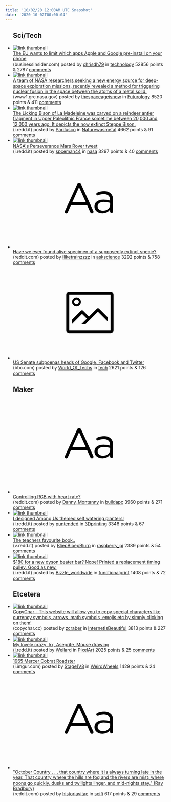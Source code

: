 ```yaml
---
title: '10/02/20 12:00AM UTC Snapshot'
date: '2020-10-02T00:00:04'
---
```

<ul>
<h2>Sci/Tech</h2>

<li><a href='https://www.businessinsider.com/us-tech-giants-face-curbs-on-data-sharing-digital-marketplaces-under-draft-eu-rules-2020-9'><img src='https://b.thumbs.redditmedia.com/nWMXl2A1YHlj2xTAJxYCihtx9yHx0vuFsIV-Pc-qQxk.jpg' alt='link thumbnail'></a><div><div class='linkTitle'><a href='https://www.businessinsider.com/us-tech-giants-face-curbs-on-data-sharing-digital-marketplaces-under-draft-eu-rules-2020-9'>The EU wants to limit which apps Apple and Google pre-install on your phone</a></div>(businessinsider.com) posted by <a href='https://www.reddit.com/user/chrisdh79'>chrisdh79</a> in <a href='https://www.reddit.com/r/technology'>technology</a> 52856 points & 2787 <a href='https://www.reddit.com/r/technology/comments/j35ay2/the_eu_wants_to_limit_which_apps_apple_and_google/'>comments</a></div></li>

<li><a href='https://www1.grc.nasa.gov/space/science/lattice-confinement-fusion/'><img src='https://b.thumbs.redditmedia.com/Qsyuxt-LNrCu52vDqdzxy_OCwqAPoomZuMNfF_tMuYU.jpg' alt='link thumbnail'></a><div><div class='linkTitle'><a href='https://www1.grc.nasa.gov/space/science/lattice-confinement-fusion/'>A team of NASA researchers seeking a new energy source for deep-space exploration missions, recently revealed a method for triggering nuclear fusion in the space between the atoms of a metal solid.</a></div>(www1.grc.nasa.gov) posted by <a href='https://www.reddit.com/user/thespaceageisnow'>thespaceageisnow</a> in <a href='https://www.reddit.com/r/Futurology'>Futurology</a> 8520 points & 411 <a href='https://www.reddit.com/r/Futurology/comments/j309ls/a_team_of_nasa_researchers_seeking_a_new_energy/'>comments</a></div></li>

<li><a href='https://i.redd.it/zf0uu3k70iq51.jpg'><img src='https://b.thumbs.redditmedia.com/zy4XmDv3hBVkjwRRu9Wh-xCZg348dM2vZ-8E5EX6z8Q.jpg' alt='link thumbnail'></a><div><div class='linkTitle'><a href='https://i.redd.it/zf0uu3k70iq51.jpg'>The Licking Bison of La Madeleine was carved on a reindeer antler fragment in Upper Paleolithic France sometime between 20,000 and 12,000 years ago. It depicts the now extinct Steppe Bison.</a></div>(i.redd.it) posted by <a href='https://www.reddit.com/user/Pardusco'>Pardusco</a> in <a href='https://www.reddit.com/r/Naturewasmetal'>Naturewasmetal</a> 4662 points & 91 <a href='https://www.reddit.com/r/Naturewasmetal/comments/j3a9bc/the_licking_bison_of_la_madeleine_was_carved_on_a/'>comments</a></div></li>

<li><a href='https://i.redd.it/1aerqypkbgq51.png'><img src='https://b.thumbs.redditmedia.com/Ke-eu_6q1DZBgRW3EVvtRyB108Hy78zzmrEd0VNizQo.jpg' alt='link thumbnail'></a><div><div class='linkTitle'><a href='https://i.redd.it/1aerqypkbgq51.png'>NASA's Perseverance Mars Rover tweet</a></div>(i.redd.it) posted by <a href='https://www.reddit.com/user/spceman44'>spceman44</a> in <a href='https://www.reddit.com/r/nasa'>nasa</a> 3297 points & 40 <a href='https://www.reddit.com/r/nasa/comments/j359hr/nasas_perseverance_mars_rover_tweet/'>comments</a></div></li>

<li><a href='https://www.reddit.com/r/askscience/comments/j34h6f/have_we_ever_found_alive_specimen_of_a_supposedly/'><svg version='1.1' viewBox='-34 -12 104 64' preserveAspectRatio='xMidYMid slice' xmlns='http://www.w3.org/2000/svg' xmlns:xlink='http://www.w3.org/1999/xlink'>
    <title>text link thumbnail</title>
    <path d='M12.19,8.84a1.45,1.45,0,0,0-1.4-1h-.12a1.46,1.46,0,0,0-1.42,1L1.14,26.56a1.29,1.29,0,0,0-.14.59,1,1,0,0,0,1,1,1.12,1.12,0,0,0,1.08-.77l2.08-4.65h11l2.08,4.59a1.24,1.24,0,0,0,1.12.83,1.08,1.08,0,0,0,1.08-1.08,1.64,1.64,0,0,0-.14-.57ZM6.08,20.71l4.59-10.22,4.6,10.22Z'>
    </path>
    <path d='M32.24,14.78A6.35,6.35,0,0,0,27.6,13.2a11.36,11.36,0,0,0-4.7,1,1,1,0,0,0-.58.89,1,1,0,0,0,.94.92,1.23,1.23,0,0,0,.39-.08,8.87,8.87,0,0,1,3.72-.81c2.7,0,4.28,1.33,4.28,3.92v.5a15.29,15.29,0,0,0-4.42-.61c-3.64,0-6.14,1.61-6.14,4.64v.05c0,2.95,2.7,4.48,5.37,4.48a6.29,6.29,0,0,0,5.19-2.48V26.9a1,1,0,0,0,1,1,1,1,0,0,0,1-1.06V19A5.71,5.71,0,0,0,32.24,14.78Zm-.56,7.7c0,2.28-2.17,3.89-4.81,3.89-1.94,0-3.61-1.06-3.61-2.86v-.06c0-1.8,1.5-3,4.2-3a15.2,15.2,0,0,1,4.22.61Z'>
    </path>
    </svg></a><div><div class='linkTitle'><a href='https://www.reddit.com/r/askscience/comments/j34h6f/have_we_ever_found_alive_specimen_of_a_supposedly/'>Have we ever found alive specimen of a supposedly extinct specie?</a></div>(reddit.com) posted by <a href='https://www.reddit.com/user/iliketrainzzzz'>iliketrainzzzz</a> in <a href='https://www.reddit.com/r/askscience'>askscience</a> 3292 points & 758 <a href='https://www.reddit.com/r/askscience/comments/j34h6f/have_we_ever_found_alive_specimen_of_a_supposedly/'>comments</a></div></li>

<li><a href='https://www.bbc.com/news/technology-54376327'><svg version='1.1' viewBox='-34 -14 104 64' preserveAspectRatio='xMidYMid meet' xmlns='http://www.w3.org/2000/svg' xmlns:xlink='http://www.w3.org/1999/xlink'>
    <title>link thumbnail</title>
    <path d='M32,4H4A2,2,0,0,0,2,6V30a2,2,0,0,0,2,2H32a2,2,0,0,0,2-2V6A2,2,0,0,0,32,4ZM4,30V6H32V30Z'></path>
    <path d='M8.92,14a3,3,0,1,0-3-3A3,3,0,0,0,8.92,14Zm0-4.6A1.6,1.6,0,1,1,7.33,11,1.6,1.6,0,0,1,8.92,9.41Z'></path>
    <path d='M22.78,15.37l-5.4,5.4-4-4a1,1,0,0,0-1.41,0L5.92,22.9v2.83l6.79-6.79L16,22.18l-3.75,3.75H15l8.45-8.45L30,24V21.18l-5.81-5.81A1,1,0,0,0,22.78,15.37Z'></path>
    </svg></a><div><div class='linkTitle'><a href='https://www.bbc.com/news/technology-54376327'>US Senate subpoenas heads of Google, Facebook and Twitter</a></div>(bbc.com) posted by <a href='https://www.reddit.com/user/World_Of_Techs'>World_Of_Techs</a> in <a href='https://www.reddit.com/r/tech'>tech</a> 2621 points & 126 <a href='https://www.reddit.com/r/tech/comments/j3acbb/us_senate_subpoenas_heads_of_google_facebook_and/'>comments</a></div></li>

<h2>Maker</h2>

<li><a href='https://www.reddit.com/r/buildapc/comments/j329pm/controlling_rgb_with_heart_rate/'><svg version='1.1' viewBox='-34 -12 104 64' preserveAspectRatio='xMidYMid slice' xmlns='http://www.w3.org/2000/svg' xmlns:xlink='http://www.w3.org/1999/xlink'>
    <title>text link thumbnail</title>
    <path d='M12.19,8.84a1.45,1.45,0,0,0-1.4-1h-.12a1.46,1.46,0,0,0-1.42,1L1.14,26.56a1.29,1.29,0,0,0-.14.59,1,1,0,0,0,1,1,1.12,1.12,0,0,0,1.08-.77l2.08-4.65h11l2.08,4.59a1.24,1.24,0,0,0,1.12.83,1.08,1.08,0,0,0,1.08-1.08,1.64,1.64,0,0,0-.14-.57ZM6.08,20.71l4.59-10.22,4.6,10.22Z'>
    </path>
    <path d='M32.24,14.78A6.35,6.35,0,0,0,27.6,13.2a11.36,11.36,0,0,0-4.7,1,1,1,0,0,0-.58.89,1,1,0,0,0,.94.92,1.23,1.23,0,0,0,.39-.08,8.87,8.87,0,0,1,3.72-.81c2.7,0,4.28,1.33,4.28,3.92v.5a15.29,15.29,0,0,0-4.42-.61c-3.64,0-6.14,1.61-6.14,4.64v.05c0,2.95,2.7,4.48,5.37,4.48a6.29,6.29,0,0,0,5.19-2.48V26.9a1,1,0,0,0,1,1,1,1,0,0,0,1-1.06V19A5.71,5.71,0,0,0,32.24,14.78Zm-.56,7.7c0,2.28-2.17,3.89-4.81,3.89-1.94,0-3.61-1.06-3.61-2.86v-.06c0-1.8,1.5-3,4.2-3a15.2,15.2,0,0,1,4.22.61Z'>
    </path>
    </svg></a><div><div class='linkTitle'><a href='https://www.reddit.com/r/buildapc/comments/j329pm/controlling_rgb_with_heart_rate/'>Controlling RGB with heart rate?</a></div>(reddit.com) posted by <a href='https://www.reddit.com/user/Danny_Montanny'>Danny_Montanny</a> in <a href='https://www.reddit.com/r/buildapc'>buildapc</a> 3960 points & 271 <a href='https://www.reddit.com/r/buildapc/comments/j329pm/controlling_rgb_with_heart_rate/'>comments</a></div></li>

<li><a href='https://i.redd.it/20urd2xtciq51.jpg'><img src='https://b.thumbs.redditmedia.com/U2aIyrgBJ68qtb8eQtIHQD_Oy-DTYFt3AJhoGsJeYfI.jpg' alt='link thumbnail'></a><div><div class='linkTitle'><a href='https://i.redd.it/20urd2xtciq51.jpg'>I designed Among Us themed self watering planters!</a></div>(i.redd.it) posted by <a href='https://www.reddit.com/user/puntended'>puntended</a> in <a href='https://www.reddit.com/r/3Dprinting'>3Dprinting</a> 3348 points & 67 <a href='https://www.reddit.com/r/3Dprinting/comments/j3blx6/i_designed_among_us_themed_self_watering_planters/'>comments</a></div></li>

<li><a href='https://v.redd.it/4emcuhl77iq51'><img src='https://b.thumbs.redditmedia.com/pzecMsnMo5zFCF7AtsXVN7DtL5_040ZHblwJshYNK2w.jpg' alt='link thumbnail'></a><div><div class='linkTitle'><a href='https://v.redd.it/4emcuhl77iq51'>The teachers favourite book..</a></div>(v.redd.it) posted by <a href='https://www.reddit.com/user/BliepBloepBlurp'>BliepBloepBlurp</a> in <a href='https://www.reddit.com/r/raspberry_pi'>raspberry_pi</a> 2389 points & 54 <a href='https://www.reddit.com/r/raspberry_pi/comments/j3b0kj/the_teachers_favourite_book/'>comments</a></div></li>

<li><a href='https://i.redd.it/x2o0g6n0sdq51.jpg'><img src='https://b.thumbs.redditmedia.com/FBFOmVzqkaUELMaixA8my1JbStQKBOG7FUU35Xn37YA.jpg' alt='link thumbnail'></a><div><div class='linkTitle'><a href='https://i.redd.it/x2o0g6n0sdq51.jpg'>$180 for a new dyson beater bar? Nope! Printed a replacement timing pulley. Good as new.</a></div>(i.redd.it) posted by <a href='https://www.reddit.com/user/Bizzle_worldwide'>Bizzle_worldwide</a> in <a href='https://www.reddit.com/r/functionalprint'>functionalprint</a> 1408 points & 72 <a href='https://www.reddit.com/r/functionalprint/comments/j2yjcv/180_for_a_new_dyson_beater_bar_nope_printed_a/'>comments</a></div></li>

<h2>Etcetera</h2>

<li><a href='https://copychar.cc/'><img src='https://b.thumbs.redditmedia.com/YMtwBwmtRU0HEd4SRxXPn47B2WFbVwIWti12XdBv5vo.jpg' alt='link thumbnail'></a><div><div class='linkTitle'><a href='https://copychar.cc/'>CopyChar - This website will allow you to copy special characters like currency symbols, arrows, math symbols, emojis etc by simply clicking on them!</a></div>(copychar.cc) posted by <a href='https://www.reddit.com/user/zcraber'>zcraber</a> in <a href='https://www.reddit.com/r/InternetIsBeautiful'>InternetIsBeautiful</a> 3813 points & 227 <a href='https://www.reddit.com/r/InternetIsBeautiful/comments/j34fnl/copychar_this_website_will_allow_you_to_copy/'>comments</a></div></li>

<li><a href='https://i.redd.it/a3dech3i5hq51.gif'><img src='https://b.thumbs.redditmedia.com/pCTnnmRYsXCY8-4Ct3bcjvwogXreStCK_j7lLO2N-Rg.jpg' alt='link thumbnail'></a><div><div class='linkTitle'><a href='https://i.redd.it/a3dech3i5hq51.gif'>My lovely crazy, 5x, Aseprite, Mouse drawing</a></div>(i.redd.it) posted by <a href='https://www.reddit.com/user/Weilard'>Weilard</a> in <a href='https://www.reddit.com/r/PixelArt'>PixelArt</a> 2025 points & 25 <a href='https://www.reddit.com/r/PixelArt/comments/j37fkd/my_lovely_crazy_5x_aseprite_mouse_drawing/'>comments</a></div></li>

<li><a href='https://i.imgur.com/kKzojvH.jpg'><img src='https://b.thumbs.redditmedia.com/9_gJ98ynkLvnjyN9gyq07ErAfKCYZ29rvEymmK6lg5g.jpg' alt='link thumbnail'></a><div><div class='linkTitle'><a href='https://i.imgur.com/kKzojvH.jpg'>1965 Mercer Cobrat Roadster</a></div>(i.imgur.com) posted by <a href='https://www.reddit.com/user/Stage1V8'>Stage1V8</a> in <a href='https://www.reddit.com/r/WeirdWheels'>WeirdWheels</a> 1429 points & 24 <a href='https://www.reddit.com/r/WeirdWheels/comments/j37ccp/1965_mercer_cobrat_roadster/'>comments</a></div></li>

<li><a href='https://www.reddit.com/r/scifi/comments/j35k74/october_country_that_country_where_it_is_always/'><svg version='1.1' viewBox='-34 -12 104 64' preserveAspectRatio='xMidYMid slice' xmlns='http://www.w3.org/2000/svg' xmlns:xlink='http://www.w3.org/1999/xlink'>
    <title>text link thumbnail</title>
    <path d='M12.19,8.84a1.45,1.45,0,0,0-1.4-1h-.12a1.46,1.46,0,0,0-1.42,1L1.14,26.56a1.29,1.29,0,0,0-.14.59,1,1,0,0,0,1,1,1.12,1.12,0,0,0,1.08-.77l2.08-4.65h11l2.08,4.59a1.24,1.24,0,0,0,1.12.83,1.08,1.08,0,0,0,1.08-1.08,1.64,1.64,0,0,0-.14-.57ZM6.08,20.71l4.59-10.22,4.6,10.22Z'>
    </path>
    <path d='M32.24,14.78A6.35,6.35,0,0,0,27.6,13.2a11.36,11.36,0,0,0-4.7,1,1,1,0,0,0-.58.89,1,1,0,0,0,.94.92,1.23,1.23,0,0,0,.39-.08,8.87,8.87,0,0,1,3.72-.81c2.7,0,4.28,1.33,4.28,3.92v.5a15.29,15.29,0,0,0-4.42-.61c-3.64,0-6.14,1.61-6.14,4.64v.05c0,2.95,2.7,4.48,5.37,4.48a6.29,6.29,0,0,0,5.19-2.48V26.9a1,1,0,0,0,1,1,1,1,0,0,0,1-1.06V19A5.71,5.71,0,0,0,32.24,14.78Zm-.56,7.7c0,2.28-2.17,3.89-4.81,3.89-1.94,0-3.61-1.06-3.61-2.86v-.06c0-1.8,1.5-3,4.2-3a15.2,15.2,0,0,1,4.22.61Z'>
    </path>
    </svg></a><div><div class='linkTitle'><a href='https://www.reddit.com/r/scifi/comments/j35k74/october_country_that_country_where_it_is_always/'>"October Country . . . that country where it is always turning late in the year. That country where the hills are fog and the rivers are mist; where noons go quickly, dusks and twilights linger, and mid-nights stay." (Ray Bradbury)</a></div>(reddit.com) posted by <a href='https://www.reddit.com/user/historiavitae'>historiavitae</a> in <a href='https://www.reddit.com/r/scifi'>scifi</a> 617 points & 29 <a href='https://www.reddit.com/r/scifi/comments/j35k74/october_country_that_country_where_it_is_always/'>comments</a></div></li>

</ul>
